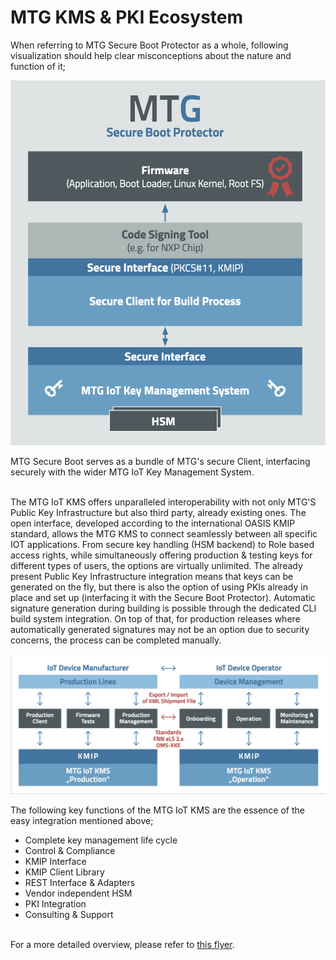 # MTG KMS & PKI Ecosystem

When referring to MTG Secure Boot Protector as a whole, following visualization should help clear misconceptions about the nature and function of it;

![alt text](assets/bundle.png)

MTG Secure Boot serves as a bundle of MTG's secure Client, interfacing securely with the wider MTG IoT Key Management System.

<br> The MTG IoT KMS offers unparalleled interoperability with not only MTG'S Public Key Infrastructure but also third party, already existing ones. The open interface, developed according to the international OASIS KMIP standard, allows the MTG KMS to connect seamlessly between all specific IOT applications. From secure key handling (HSM backend) to Role based access rights, while simultaneously offering production & testing keys for different types of users, the options are virtually unlimited. The already present Public Key Infrastructure integration means that keys can be generated on the fly, but there is also the option of using PKIs already in place and set up (interfacing it with the Secure Boot Protector). Automatic signature generation during building is possible through the dedicated CLI build system integration. On top of that, for production releases where automatically generated signatures may not be an option due to security concerns, the process can be completed manually.
<br>

![alt text](assets/interoperability.png)

The following key functions of the MTG IoT KMS are the essence of the easy integration mentioned above;

- Complete key management life cycle
- Control & Compliance
- KMIP Interface
- KMIP Client Library
- REST Interface & Adapters
- Vendor independent HSM
- PKI Integration
- Consulting & Support

<br>For a more detailed overview, please refer to [this flyer](https://www.mtg.de/export/sites/default/.galleries/documents/pdf/MTG_Flyer_KMS_202209_eng.pdf).
